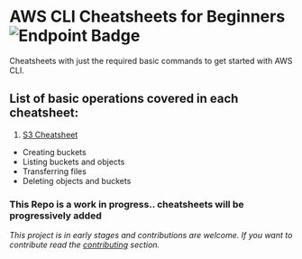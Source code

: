 # AWS CLI Cheatsheets for Beginners ![Endpoint Badge](https://img.shields.io/endpoint?url=https%3A%2F%2Fhits.dwyl.com%2Fbinary-an0ma1y%2FAWS-CLI-Cheatsheets.json%3Fcolor%3Dgreen%26show%3Dunique)

Cheatsheets with just the required basic commands to get started with AWS CLI.

## List of basic operations covered in each cheatsheet:
1. [S3 Cheatsheet](Cheatsheets/S3-Cheatsheet.md)
 - Creating buckets
 - Listing buckets and objects
 - Transferring files
 - Deleting objects and buckets
 
### This Repo is a work in progress.. cheatsheets will be progressively added
 

 
 *This project is in early stages and contributions are welcome. If you want to contribute read the [contributing](CONTRIBUTING.md) section.*
